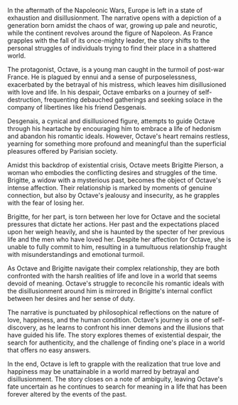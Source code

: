In the aftermath of the Napoleonic Wars, Europe is left in a state of exhaustion and disillusionment. The narrative opens with a depiction of a generation born amidst the chaos of war, growing up pale and neurotic, while the continent revolves around the figure of Napoleon. As France grapples with the fall of its once-mighty leader, the story shifts to the personal struggles of individuals trying to find their place in a shattered world.

The protagonist, Octave, is a young man caught in the turmoil of post-war France. He is plagued by ennui and a sense of purposelessness, exacerbated by the betrayal of his mistress, which leaves him disillusioned with love and life. In his despair, Octave embarks on a journey of self-destruction, frequenting debauched gatherings and seeking solace in the company of libertines like his friend Desgenais.

Desgenais, a cynical and disillusioned figure, attempts to guide Octave through his heartache by encouraging him to embrace a life of hedonism and abandon his romantic ideals. However, Octave's heart remains restless, yearning for something more profound and meaningful than the superficial pleasures offered by Parisian society.

Amidst this backdrop of existential crisis, Octave meets Brigitte Pierson, a woman who embodies the conflicting desires and struggles of the time. Brigitte, a widow with a mysterious past, becomes the object of Octave's intense affection. Their relationship is marked by moments of genuine connection, but also by Octave's jealousy and insecurity, as he grapples with the fear of losing her.

Brigitte, for her part, is torn between her love for Octave and the societal pressures that dictate her actions. Her past and the expectations placed upon her weigh heavily, and she is haunted by the specter of her previous life and the men who have loved her. Despite her affection for Octave, she is unable to fully commit to him, resulting in a tumultuous relationship fraught with misunderstandings and emotional turmoil.

As Octave and Brigitte navigate their complex relationship, they are both confronted with the harsh realities of life and love in a world that seems devoid of meaning. Octave's struggle to reconcile his romantic ideals with the disillusionment around him is mirrored in Brigitte's internal conflict between her desires and her sense of duty.

The narrative is punctuated by philosophical reflections on the nature of love, happiness, and the human condition. Octave's journey is one of self-discovery, as he learns to confront his inner demons and the illusions that have guided his life. The story explores themes of existential despair, the search for authenticity, and the challenge of finding one's place in a world that offers no easy answers.

In the end, Octave is left to grapple with the realization that true love and happiness may be unattainable in a world marred by betrayal and disillusionment. The story closes on a note of ambiguity, leaving Octave's fate uncertain as he continues to search for meaning in a life that has been forever altered by the events of the past.